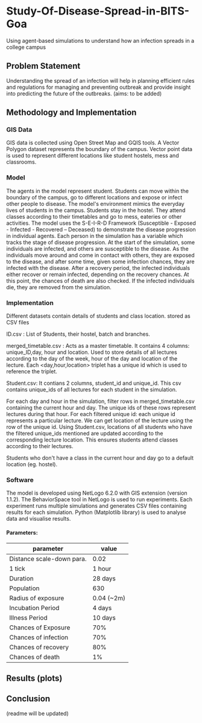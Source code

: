 # Study-Of-Disease-Spread-in-BITS-Goa
Using agent-based simulations to understand how an infection spreads in a college campus
## Problem Statement
Understanding the spread of an infection will help in planning efficient rules and regulations for managing and preventing outbreak and provide insight into predicting the future of the outbreaks.
(aims: to be added)
## Methodology and Implementation
### GIS Data
GIS data is collected using Open Street Map and GQIS tools. A Vector Polygon dataset represents the boundary of the campus. Vector point data is used to represent different locations like student hostels, mess and classrooms. 
### Model
The agents in the model represent student. Students can move within the boundary of the campus, go to different locations and expose or infect other people to disease.
The model's environment mimics the everyday lives of students in the campus. Students stay in the hostel. They attend classes according to their timetables and go to mess, eateries or other activities.
The model uses the S-E-I-R-D Framework (Susceptible - Exposed - Infected - Recovered – Deceased) to demonstrate the disease progression in individual agents. Each person in the simulation has a variable which tracks the stage of disease progression. At the start of the simulation, some individuals are infected, and others are susceptible to the disease. As the individuals move around and come in contact with others, they are exposed to the disease, and after some time, given some infection chances, they are infected with the disease. After a recovery period, the infected individuals either recover or remain infected, depending on the recovery chances. At this point, the chances of death are also checked. If the infected individuals die, they are removed from the simulation.
### Implementation
Different datasets contain details of students and class location. stored as CSV files

ID.csv : List of Students, their hostel, batch and branches.

merged_timetable.csv : Acts as a master timetable. It contains 4 columns: unique_ID,day, hour and location. Used to store details of all lectures according to the day of the week, hour of the day and location of the lecture. Each <day,hour,location> triplet has a unique id which is used to reference the triplet.

Student.csv: It contians 2 columns, student_id and unique_id. This csv contains unique_ids of all lectures for each student in the simulation.

For each day and hour in the simulation, filter rows in merged_timetable.csv containing the current hour and day. The unique ids of these rows represent lectures during that hour.
For each filtered unique id: each unique id represents a particular lecture. We can get location of the lecture using the row of the unique id. Using Student.csv, locations of all students who have the filtered unique_ids mentioned are updated according to the corresponding lecture location. This ensures students attend classes according to their lectures.

Students who don't have a class in the current hour and day go to a default location (eg. hostel). 

### Software 
The model is developed using NetLogo 6.2.0 with GIS extension (version 1.1.2). The BehaviorSpace tool in NetLogo is used to run experiments. Each experiment runs multiple simulations and generates CSV files containing results for each simulation. Python (Matplotlib library) is used to analyse data and visualise results.

#### Parameters: 

|parameter|value| 
|----|-------|  
|Distance scale-down para.| 0.02|
|1 tick| 1 hour|
|Duration|28 days|
|Population|630|
|Radius of exposure| 0.04 (~2m)|
|Incubation Period|4 days|
|Illness Period|10 days|
|Chances of Exposure|70%|
|Chances of infection|70%|
|Chances of recovery|80%|
|Chances of death|1%|

## Results (plots)
## Conclusion
(readme will be updated)
